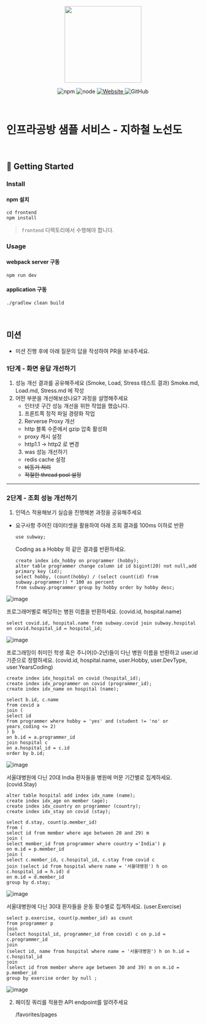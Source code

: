 <p align="center">
    <img width="200px;" src="https://raw.githubusercontent.com/woowacourse/atdd-subway-admin-frontend/master/images/main_logo.png"/>
</p>
<p align="center">
  <img alt="npm" src="https://img.shields.io/badge/npm-%3E%3D%205.5.0-blue">
  <img alt="node" src="https://img.shields.io/badge/node-%3E%3D%209.3.0-blue">
  <a href="https://edu.nextstep.camp/c/R89PYi5H" alt="nextstep atdd">
    <img alt="Website" src="https://img.shields.io/website?url=https%3A%2F%2Fedu.nextstep.camp%2Fc%2FR89PYi5H">
  </a>
  <img alt="GitHub" src="https://img.shields.io/github/license/next-step/atdd-subway-service">
</p>

<br>

# 인프라공방 샘플 서비스 - 지하철 노선도

<br>

## 🚀 Getting Started

### Install

#### npm 설치

```
cd frontend
npm install
```

> `frontend` 디렉토리에서 수행해야 합니다.

### Usage

#### webpack server 구동

```
npm run dev
```

#### application 구동

```
./gradlew clean build
```

<br>

## 미션

* 미션 진행 후에 아래 질문의 답을 작성하여 PR을 보내주세요.

### 1단계 - 화면 응답 개선하기

1. 성능 개선 결과를 공유해주세요 (Smoke, Load, Stress 테스트 결과)
   Smoke.md, Load.md, Stress.md 에 작성
2. 어떤 부분을 개선해보셨나요? 과정을 설명해주세요
    - 인터넷 구간 성능 개선을 위한 작업을 했습니다.
    1. 프론트쪽 정적 파일 경량화 작업
    2. Rerverse Proxy 개선
    - http 블록 수준에서 gzip 압축 활성화
    - proxy 캐시 설정
    - http1.1 -> http2 로 변경
    3. was 성능 개선하기
    -  redis cache 설정
    -  ~~비동기 처리~~
    -  ~~적절한 thread pool 설정~~

---

### 2단계 - 조회 성능 개선하기

1. 인덱스 적용해보기 실습을 진행해본 과정을 공유해주세요

* 요구사항 주어진 데이터셋을 활용하여 아래 조회 결과를 100ms 이하로 반환

      use subway;

  Coding as a Hobby 와 같은 결과를 반환하세요.

      create index idx_hobby on programmer (hobby);
      alter table programmer change column id id bigint(20) not null,add primary key (id);
      select hobby, (count(hobby) / (select count(id) from subway.programmer)) * 100 as percent
      from subway.programmer group by hobby order by hobby desc;
      
![image](https://user-images.githubusercontent.com/40865499/126044730-451a89e4-a28c-413f-8998-790493e08362.png)



프로그래머별로 해당하는 병원 이름을 반환하세요. (covid.id, hospital.name)

    select covid.id, hospital.name from subway.covid join subway.hospital on covid.hospital_id = hospital_id;

![image](https://user-images.githubusercontent.com/40865499/126044748-6ce85f82-19b0-4bde-85b6-c12a1f78dcad.png)


프로그래밍이 취미인 학생 혹은 주니어(0-2년)들이 다닌 병원 이름을 반환하고 user.id 기준으로 정렬하세요. (covid.id, hospital.name, user.Hobby, user.DevType,
user.YearsCoding)

  
    create index idx_hospital on covid (hospital_id);  
    create index idx_programmer on covid (programmer_id);
    create index idx_name on hospital (name);
    
    select b.id, c.name
    from covid a   
    join (
    select id
    from programmer where hobby = 'yes' and (student != 'no' or years_coding <= 2)
    ) b
    on b.id = a.programmer_id
    join hospital c
    on a.hospital_id = c.id
    order by b.id;
    
 ![image](https://user-images.githubusercontent.com/40865499/126057447-6a0b9965-f6f2-4ceb-8e02-e3d8c55ef80a.png)


서울대병원에 다닌 20대 India 환자들을 병원에 머문 기간별로 집계하세요. (covid.Stay)

    alter table hospital add index idx_name (name);	
    create index idx_age on member (age);
    create index idx_country on programmer (country);
    create index idx_stay on covid (stay);

    select d.stay, count(p.member_id)
    from (
    select id from member where age between 20 and 29) m
    join (
    select member_id from programmer where country ='India') p
    on m.id = p.member_id
    join (
    select c.member_id, c.hospital_id, c.stay from covid c
    join (select id from hospital where name = '서울대병원') h on c.hospital_id = h.id) d
    on m.id = d.member_id
    group by d.stay;
    
![image](https://user-images.githubusercontent.com/40865499/126057766-02a1ef5e-fc2d-429e-b261-9f3ca45d7c01.png)



서울대병원에 다닌 30대 환자들을 운동 횟수별로 집계하세요. (user.Exercise)

    select p.exercise, count(p.member_id) as count
	from programmer p 
    join 
    (select hospital_id, programmer_id from covid) c on p.id = c.programmer_id
    join
    (select id, name from hospital where name = '서울대병원') h on h.id = c.hospital_id
    join
    (select id from member where age between 30 and 39) m on m.id = p.member_id
    group by exercise order by null ;

![image](https://user-images.githubusercontent.com/40865499/126057581-873cda2f-fdf5-4a22-a9f2-faf1287750be.png)


2. 페이징 쿼리를 적용한 API endpoint를 알려주세요


    /favorites/pages




